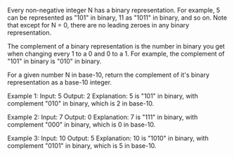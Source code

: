 Every non-negative integer N has a binary representation.  For example, 5 can be represented as "101" in binary, 11 as "1011" in binary, and so on.  Note that except for N = 0, there are no leading zeroes in any binary representation.

The complement of a binary representation is the number in binary you get when changing every 1 to a 0 and 0 to a 1.  For example, the complement of "101" in binary is "010" in binary.

For a given number N in base-10, return the complement of it's binary representation as a base-10 integer.

Example 1:
Input: 5
Output: 2
Explanation: 5 is "101" in binary, with complement "010" in binary, which is 2 in base-10.

Example 2:
Input: 7
Output: 0
Explanation: 7 is "111" in binary, with complement "000" in binary, which is 0 in base-10.

Example 3:
Input: 10
Output: 5
Explanation: 10 is "1010" in binary, with complement "0101" in binary, which is 5 in base-10.
 